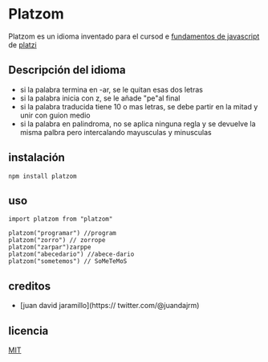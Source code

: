 # Platzom

Platzom es un idioma inventado para el cursod e [fundamentos de javascript](https://platzi.com/js) de [platzi](https://platzi.com)

## Descripción del idioma
- si la palabra termina en -ar, se le quitan esas dos letras
- si la palabra inicia con z, se le añade "pe"al final
- si la palabra traducida tiene 10 o mas letras, se debe partir en la mitad y unir con guion medio
- si la palabra en palindroma, no se aplica ninguna regla y se devuelve la misma palbra pero intercalando mayusculas y minusculas

## instalación
```
npm install platzom
```

## uso
```
import platzom from "platzom"

platzom("programar") //program
platzom("zorro") // zorrope
platzom("zarpar")zarppe
platzom("abecedario") //abece-dario
platzom("sometemos") // SoMeTeMoS
```
## creditos
- [juan david jaramillo](https:// twitter.com/@juandajrm)

## licencia
[MIT](https://opensource.org/licenses/MIT)
